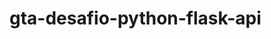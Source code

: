 # gta-desafio-python-flask-api

<!-- Busca por titulo
Validação de tipos e tamanhos movies**
Validação de tipos e tamanhos series**
Validação de tipos e tamanhos episodes**
Validar Rating (0 a 5) --natalia**
 -->